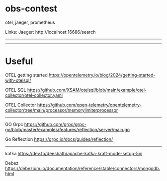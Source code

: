 # obs-contest
otel, jaeger, prometheus

Links:
Jaeger: http://localhost:16686/search

---


---

# Useful

OTEL getting started
https://opentelemetry.io/blog/2024/getting-started-with-otelsql/


OTEL SQL
https://github.com/XSAM/otelsql/blob/main/example/otel-collector/otel-collector.yaml

OTEL Collector
https://github.com/open-telemetry/opentelemetry-collector/tree/main/processor/memorylimiterprocessor

----

GO Grpc
https://github.com/grpc/grpc-go/blob/master/examples/features/reflection/server/main.go

Go Reflection
https://grpc.io/docs/guides/reflection/

---
kafka
https://dev.to/deeshath/apache-kafka-kraft-mode-setup-5nj

Debez
https://debezium.io/documentation/reference/stable/connectors/mongodb.html